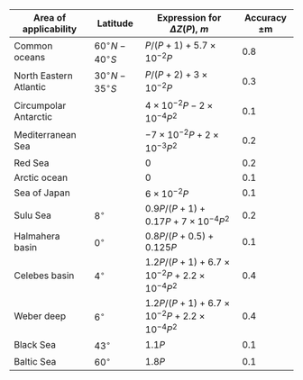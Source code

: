 Area of applicability | Latitude | Expression for $\Delta Z\left( P \right)$, $m$ | Accuracy $\pm \text{m}$
--- | --- | --- | ---
Common oceans              | $60^\circ N - 40^\circ S$ | $P/\left( {P + 1} \right) + 5.7 \times {10^{ - 2}}P$    | $0.8$
North Eastern Atlantic     | $30^\circ N - 35^\circ S$ | $P/\left( {P + 2} \right) + 3 \times {10^{ - 2}}P$      | $0.3$
Circumpolar Antarctic      |                           | $4 \times {10^{ - 2}}P - 2 \times {10^{ - 4}}{P^2}$     | $0.1$
Mediterranean Sea          |                           | $- 7 \times {10^{ - 2}}P + 2 \times {10^{ - 3}}{P^2}$   | $0.2$
Red Sea                    |                           | $0$                                                     | $0.2$
Arctic ocean               |                           | $0$                                                     | $0.1$
Sea of Japan               |                           | $6 \times {10^{ - 2}}P$                                 | $0.1$
Sulu Sea                   | $8^\circ$                 | $0.9P/\left( {P + 1} \right) + 0.17P + 7 \times {10^{ - 4}}{P^2}$ | $0.2$
Halmahera basin            | $0^\circ$                 | $0.8P/\left( {P + 0.5} \right) + 0.125P$                | $0.1$
Celebes basin              | $4^\circ$                 | $1.2P/\left( {P + 1} \right) + 6.7 \times {10^{ - 2}}P + 2.2 \times {10^{ - 4}}{P^2}$ | $0.4$
Weber deep                 | $6^\circ$                 | $1.2P/\left( {P + 1} \right) + 6.7 \times {10^{ - 2}}P + 2.2 \times {10^{ - 4}}{P^2}$ | $0.4$
Black Sea                  | $43^\circ$                | $1.1P$                                                  | $0.1$
Baltic Sea                 | $60^\circ$                | $1.8P$                                                  | $0.1$

